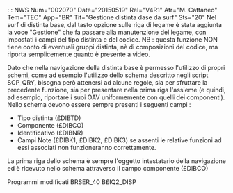  :  : NWS Num="002070" Date="20150519" Rel="V4R1" Atr="M. Cattaneo" Tem="TEC" App="BR" Tit="Gestione distinta dase da surf" Sts="20"
Nel surf di distinta base, dal tasto opzione sulle riga di legame è stata aggiunta la voce "Gestione" che fa passare alla manutenzione del legame, con impostati i campi del tipo distinta e del codice.
NB :  questa funzione NON tiene conto di eventuali gruppi distinta, nè di composizioni del codice, ma
riporta semplicemente quanto è presente a video.

Dato che nella navigazione della distinta base è permesso l'utilizzo di propri schemi, come ad esempio l'utilizzo dello schema descritto negli script SCP_QRY, bisogna però attenersi ad alcune regole, sia per sfruttare la precedente funzione, sia per presentare nella prima riga l'assieme (e
quindi, ad esempio, riportare i suoi OAV uniformemente con quelli dei componenti).
Nello schema devono essere sempre presenti i seguenti campi : 
-  Tipo distinta  (£DIBTD)
-  Componente     (£DIBCO)
-  Identificativo (£DIBNR)
-  Campi Note     (£DIBK1, £DIBK2, £DIBK3)
se assenti le relative funzioni ad essi associati non funzioneranno correttamente.

La prima riga dello schema è sempre l'oggetto intestatario della navigazione ed è ricevuto nello schema attraverso il campo componente (£DIBCO)

Programmi modificati
BRSER_40
B£IQ2_DISP
